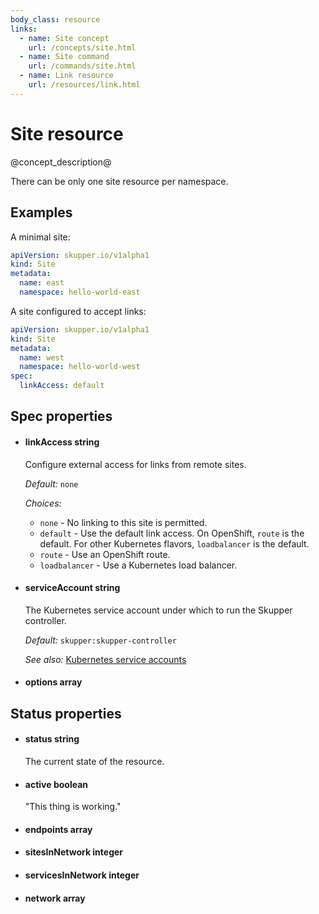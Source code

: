 ```yaml
---
body_class: resource
links:
  - name: Site concept
    url: /concepts/site.html
  - name: Site command
    url: /commands/site.html
  - name: Link resource
    url: /resources/link.html
---
```


# Site resource

<section>

@concept_description@

There can be only one site resource per namespace.

</section>

<section>

## Examples

A minimal site:

~~~ yaml
apiVersion: skupper.io/v1alpha1
kind: Site
metadata:
  name: east
  namespace: hello-world-east
~~~

A site configured to accept links:

~~~ yaml
apiVersion: skupper.io/v1alpha1
kind: Site
metadata:
  name: west
  namespace: hello-world-west
spec:
  linkAccess: default
~~~

</section>

<section>

## Spec properties

- <h4 id="linkaccess">linkAccess <span class="property-info">string</span></h4>

  Configure external access for links from remote sites.

  _Default:_ `none`

  _Choices:_
  
   - `none` - No linking to this site is permitted.
   - `default` - Use the default link access.  On OpenShift, `route`
  is the default.  For other Kubernetes flavors,
  `loadbalancer` is the default.
   - `route` - Use an OpenShift route.
   - `loadbalancer` - Use a Kubernetes load balancer.

- <h4 id="serviceaccount">serviceAccount <span class="property-info">string</span></h4>

  The Kubernetes service account under which to run the
  Skupper controller.

  _Default:_ `skupper:skupper-controller`

  _See also:_ [Kubernetes service accounts]({{site_prefix}}https://kubernetes.io/docs/concepts/security/service-accounts/)

- <h4 id="options">options <span class="property-info">array</span></h4>

</section>

<section>

## Status properties

- <h4 id="status">status <span class="property-info">string</span></h4>

  The current state of the resource.

- <h4 id="active">active <span class="property-info">boolean</span></h4>

  "This thing is working."

- <h4 id="endpoints">endpoints <span class="property-info">array</span></h4>

- <h4 id="sitesinnetwork">sitesInNetwork <span class="property-info">integer</span></h4>

- <h4 id="servicesinnetwork">servicesInNetwork <span class="property-info">integer</span></h4>

- <h4 id="network">network <span class="property-info">array</span></h4>

</section>
